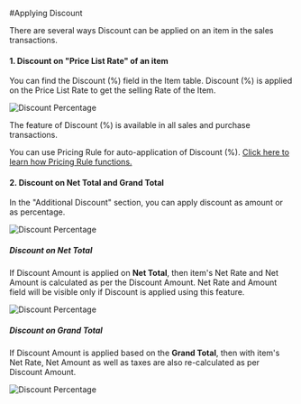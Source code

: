 <!-- add-breadcrumbs -->
#Applying Discount

There are several ways Discount can be applied on an item in the sales transactions.

#### 1. Discount on "Price List Rate" of an item

You can find the Discount (%) field in the Item table. Discount (%) is applied on the Price List Rate to get the selling Rate of the Item.

<img alt="Discount Percentage" class="screenshot" src="{{docs_base_url}}/assets/img/articles/discount-1.png">

The feature of Discount (%) is available in all sales and purchase transactions.

You can use Pricing Rule for auto-application of Discount (%). [Click here to learn how Pricing Rule functions.](/docs/user/manual/en/accounting/pricing-rule.html)

#### 2. Discount on Net Total and Grand Total

In the "Additional Discount" section, you can apply discount as amount or as percentage.

<img alt="Discount Percentage" class="screenshot" src="{{docs_base_url}}/assets/img/articles/discount-2.png">

##### Discount on Net Total

If Discount Amount is applied on **Net Total**, then item's Net Rate and Net Amount is calculated as per the Discount Amount. Net Rate and Amount field will be visible only if Discount is applied using this feature.

<img alt="Discount Percentage" class="screenshot" src="{{docs_base_url}}/assets/img/articles/discount-on-net-total.png">

##### Discount on Grand Total

If Discount Amount is applied based on the **Grand Total**, then with item's Net Rate, Net Amount as well as taxes are also re-calculated as per Discount Amount.

<img alt="Discount Percentage" class="screenshot" src="{{docs_base_url}}/assets/img/articles/discount-on-grand-total.png">

<!-- markdown -->